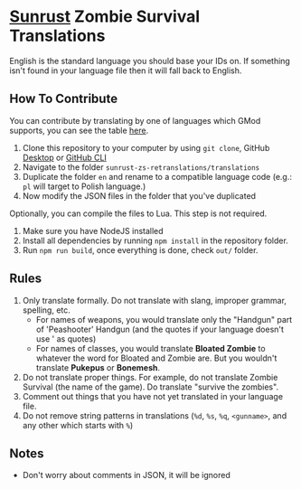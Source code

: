 # [Sunrust](https://sunrust.org/) Zombie Survival Translations

English is the standard language you should base your IDs on.
If something isn't found in your language file then it will fall back to English.

## How To Contribute
You can contribute by translating by one of languages which GMod supports, you can see the table [here](https://wiki.facepunch.com/gmod/Addon_Localization#supportedlanguages).

1. Clone this repository to your computer by using `git clone`, GitHub [Desktop](https://desktop.github.com/download/) or [GitHub CLI](https://cli.github.com/)
2. Navigate to the folder `sunrust-zs-retranslations/translations`
3. Duplicate the folder `en` and rename to a compatible language code (e.g.: `pl` will target to Polish language.)
4. Now modify the JSON files in the folder that you've duplicated

Optionally, you can compile the files to Lua. This step is not required.
1. Make sure you have NodeJS installed
2. Install all dependencies by running `npm install` in the repository folder.
3. Run `npm run build`, once everything is done, check `out/` folder.

## Rules

1. Only translate formally. Do not translate with slang, improper grammar, spelling, etc.
    - For names of weapons, you would translate only the "Handgun" part of 'Peashooter' Handgun (and the quotes if your language doesn't use ' as quotes)
    - For names of classes, you would translate **Bloated Zombie** to whatever the word for Bloated and Zombie are. But you wouldn't translate **Pukepus** or **Bonemesh**.
2. Do not translate proper things. For example, do not translate Zombie Survival (the name of the game). Do translate "survive the zombies".
3. Comment out things that you have not yet translated in your language file.
4. Do not remove string patterns in translations (`%d`, `%s`, `%q`, `<gunname>`, and any other which starts with `%`)

## Notes

- Don't worry about comments in JSON, it will be ignored
